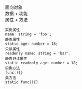 面向对象  
数据 + 功能  
属性 + 方法  

```
实例属性
name: string = 'foo';
静态属性
static age: number = 18;
只读属性
readonly name: string = 'bar';
静态只读属性
static readonly age: number = 18;
实例方法
func(){}
类方法
static func(){}
```



